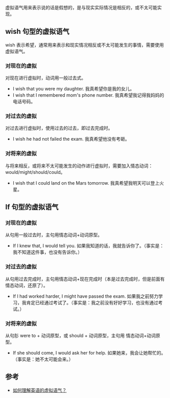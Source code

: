 虚拟语气用来表示说的话是假想的，是与现实实际情况是相反的，或不太可能实现。

## wish 句型的虚拟语气

wish 表示希望，通常用来表示和现实情况相反或不太可能发生的事情，需要使用虚拟语气。

### 对现在的虚拟

对现在进行虚拟时，动词用一般过去式。

- I wish that you were my daughter. 我真希望你是我的女儿。
- I wish that I remembered mom's phone number. 我真希望我记得我妈妈的电话号码。

### 对过去的虚拟

对过去进行虚拟时，使用过去的过去，即过去完成时。

- I wish he had not failed the exam. 我真希望他没有考砸。

### 对将来的虚拟

与将来相反，或将来不太可能发生的动作进行虚拟时，需要加入情态动词：would/might/should/could。

- I wish that I could land on the Mars tomorrow. 我真希望我明天可以登上火星。

## If 句型的虚拟语气

### 对现在的虚拟

从句用一般过去时，主句用情态动词+动词原型。

- If I knew that, I would tell you. 如果我知道的话，我就告诉你了。（事实是：我不知道这件事，也没有告诉你。）

### 对过去的虚拟

从句用过去完成时，主句用情态动词+现在完成时（本是过去完成时，但是前面有情态动词，还原了）。

- If I had worked harder, I might have passed the exam. 如果我之前努力学习，我肯定已经通过考试了。（事实是：我之前没有好好学习，也没有通过考试。）

### 对将来的虚拟

从句肜 were to + 动词原型，或 should + 动词原型，主句用 情态动词+动词原型。

- If she should come, I would ask her for help. 如果她来，我会让她帮忙的。（事实是：她不太可能会来。）

## 参考

- [如何理解英语的虚拟语气？](https://zhuanlan.zhihu.com/p/27913729)
